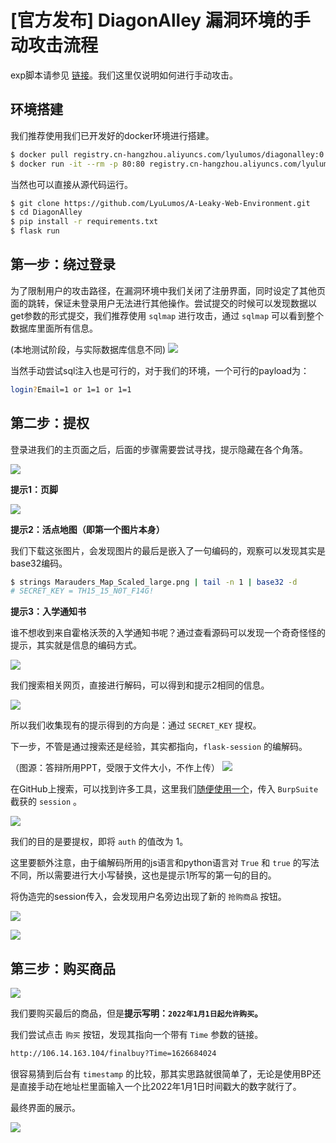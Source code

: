# [官方发布] DiagonAlley 漏洞环境的手动攻击流程

exp脚本请参见 [链接](EXP/exp.py)。我们这里仅说明如何进行手动攻击。

## 环境搭建

我们推荐使用我们已开发好的docker环境进行搭建。

```bash
$ docker pull registry.cn-hangzhou.aliyuncs.com/lyulumos/diagonalley:0.1
$ docker run -it --rm -p 80:80 registry.cn-hangzhou.aliyuncs.com/lyulumos/diagonalley:0.1
```

当然也可以直接从源代码运行。

```bash
$ git clone https://github.com/LyuLumos/A-Leaky-Web-Environment.git
$ cd DiagonAlley
$ pip install -r requirements.txt
$ flask run
```

## 第一步：绕过登录

为了限制用户的攻击路径，在漏洞环境中我们关闭了注册界面，同时设定了其他页面的跳转，保证未登录用户无法进行其他操作。尝试提交的时候可以发现数据以get参数的形式提交，我们推荐使用 `sqlmap` 进行攻击，通过 `sqlmap` 可以看到整个数据库里面所有信息。

(本地测试阶段，与实际数据库信息不同)
![](imgs/sqlitesqlmap.png)

当然手动尝试sql注入也是可行的，对于我们的环境，一个可行的payload为：

```bash
login?Email=1 or 1=1 or 1=1
```

## 第二步：提权

<!-- http://106.14.163.104/login?Email=1%20or%201=1%20or%201=1 -->

登录进我们的主页面之后，后面的步骤需要尝试寻找，提示隐藏在各个角落。

![](../doc_img/main-page.PNG)

**提示1：页脚**

![](../doc_img/main-page-footer.PNG)

**提示2：活点地图（即第一个图片本身）**

我们下载这张图片，会发现图片的最后是嵌入了一句编码的，观察可以发现其实是base32编码。

```bash
$ strings Marauders_Map_Scaled_large.png | tail -n 1 | base32 -d
# SECRET_KEY = TH15_15_N0T_F14G!
```

**提示3：入学通知书**

谁不想收到来自霍格沃茨的入学通知书呢？通过查看源码可以发现一个奇奇怪怪的提示，其实就是信息的编码方式。

![](imgs/letterinfo.png)

我们搜索相关网页，直接进行解码，可以得到和提示2相同的信息。

![](imgs/pixeljihad.png)

所以我们收集现有的提示得到的方向是：通过 `SECRET_KEY` 提权。

下一步，不管是通过搜索还是经验，其实都指向，`flask-session` 的编解码。

（图源：答辩所用PPT，受限于文件大小，不作上传）
![](imgs/flask-session.png)

在GitHub上搜索，可以找到许多工具，这里我们[随便使用一个](https://github.com/noraj/flask-session-cookie-manager)，传入 `BurpSuite` 截获的 `session` 。

![](imgs/TestinUbuntu.png)

我们的目的是要提权，即将 `auth` 的值改为 1。

这里要额外注意，由于编解码所用的js语言和python语言对 `True` 和 `true` 的写法不同，所以需要进行大小写替换，这也是提示1所写的第一句的目的。

将伪造完的session传入，会发现用户名旁边出现了新的 `抢购商品` 按钮。

![](imgs/bp.png)

![](../doc_img/final-buy-tab.PNG)

## 第三步：购买商品

![](../doc_img/final-buy-product.PNG)

我们要购买最后的商品，但是**提示写明：`2022年1月1日起允许购买`。**

我们尝试点击 `购买` 按钮，发现其指向一个带有 `Time` 参数的链接。

```bash
http://106.14.163.104/finalbuy?Time=1626684024
```

很容易猜到后台有 `timestamp` 的比较，那其实思路就很简单了，无论是使用BP还是直接手动在地址栏里面输入一个比2022年1月1日时间戳大的数字就行了。

最终界面的展示。

![](../doc_img/flag.PNG)


